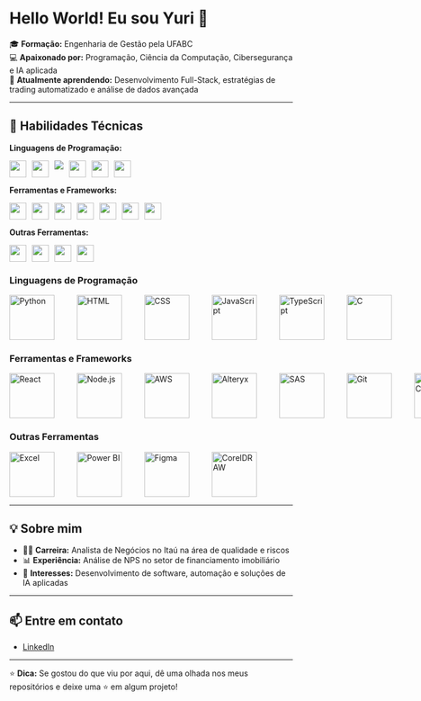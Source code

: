 # Hello World! Eu sou Yuri 👋

🎓 **Formação:** Engenharia de Gestão pela UFABC  
💻 **Apaixonado por:** Programação, Ciência da Computação, Cibersegurança e IA aplicada  
🌱 **Atualmente aprendendo:** Desenvolvimento Full-Stack, estratégias de trading automatizado e análise de dados avançada  

---

## 🚀 **Habilidades Técnicas**

**Linguagens de Programação:**
<div style="display: flex; gap: 10px;">
  <img src="https://img.shields.io/badge/-Python-3776AB?style=flat-square&logo=python&logoColor=white" height="30">
  <img src="https://img.shields.io/badge/-HTML-E34F26?style=flat-square&logo=html5&logoColor=white" height="30">
  <img src="https://img.shields.io/badge/-CSS-1572B6?style=flat-square&logo=css3&logoColor=white">
  <img src="https://img.shields.io/badge/-JavaScript-F7DF1E?style=flat-square&logo=javascript&logoColor=black" height="30">
  <img src="https://img.shields.io/badge/-TypeScript-3178C6?style=flat-square&logo=typescript&logoColor=white" height="30">
  <img src="https://img.shields.io/badge/-C-A8B9CC?style=flat-square&logo=c&logoColor=white" height="30">
</div>
    
**Ferramentas e Frameworks:**
<div style="display: flex; gap: 10px;">
  <img src="https://img.shields.io/badge/-React-61DAFB?style=flat-square&logo=react&logoColor=black" height="30">
  <img src="https://img.shields.io/badge/-Node.js-339933?style=flat-square&logo=node.js&logoColor=white" height="30">
  <img src="https://img.shields.io/badge/-AWS-232F3E?style=flat-square&logo=amazon-aws&logoColor=white" height="30">
  <img src="https://img.shields.io/badge/-Alteryx-3C6D91?style=flat-square&logo=alteryx&logoColor=white" height="30">
  <img src="https://img.shields.io/badge/-SAS-2E1B32?style=flat-square&logo=sas&logoColor=white" height="30">
  <img src="https://img.shields.io/badge/-Git-F05032?style=flat-square&logo=git&logoColor=white" height="30">
  <img src="https://img.shields.io/badge/-ThunderClient-FF6F00?style=flat-square&logo=thunderclient&logoColor=white" height="30">
</div>
 
**Outras Ferramentas:**
<div style="display: flex; gap: 10px;">
  <img src="https://img.shields.io/badge/-Excel-217346?style=flat-square&logo=microsoft-excel&logoColor=white" height="30">
  <img src="https://img.shields.io/badge/-Power%20BI-F2C811?style=flat-square&logo=microsoft-powerbi&logoColor=white" height="30">
  <img src="https://img.shields.io/badge/-Figma-F24E1E?style=flat-square&logo=figma&logoColor=white" height="30">
  <img src="https://img.shields.io/badge/-CorelDRAW-000000?style=flat-square&logo=coreldraw&logoColor=white" height="30">
</div>

### **Linguagens de Programação**
<div style="display: flex; gap: 40px;">
  <img src="https://cdn.jsdelivr.net/gh/devicons/devicon/icons/python/python-original.svg" alt="Python" width="80" height="80"/>  
  <img src="https://cdn.jsdelivr.net/gh/devicons/devicon/icons/html5/html5-original.svg" alt="HTML" width="80" height="80"/>
  <img src="https://cdn.jsdelivr.net/gh/devicons/devicon/icons/css3/css3-original.svg" alt="CSS" width="80" height="80"/>
  <img src="https://cdn.jsdelivr.net/gh/devicons/devicon/icons/javascript/javascript-original.svg" alt="JavaScript" width="80" height="80"/>
  <img src="https://cdn.jsdelivr.net/gh/devicons/devicon/icons/typescript/typescript-original.svg" alt="TypeScript" width="80" height="80"/>
  <img src="https://cdn.jsdelivr.net/gh/devicons/devicon/icons/c/c-original.svg" alt="C" width="80" height="80"/>
</div>

### **Ferramentas e Frameworks**
<div style="display: flex; gap: 40px;">
  <img src="https://cdn.jsdelivr.net/gh/devicons/devicon/icons/react/react-original.svg" alt="React" width="80" height="80"/>
  <img src="https://cdn.jsdelivr.net/gh/devicons/devicon/icons/nodejs/nodejs-original.svg" alt="Node.js" width="80" height="80"/>
  <img src="https://cdn.jsdelivr.net/gh/devicons/devicon/icons/amazonwebservices/amazonwebservices-original.svg" alt="AWS" width="80" height="80"/>
  <img src="https://img.icons8.com/color/48/000000/alteryx-designer.png" alt="Alteryx" width="80" height="80"/>
  <img src="https://img.icons8.com/external-flat-juicy-fish/60/000000/external-sas-cloud-computing-flat-flat-juicy-fish.png" alt="SAS" width="80" height="80"/>
  <img src="https://cdn.jsdelivr.net/gh/devicons/devicon/icons/git/git-original.svg" alt="Git" width="80" height="80"/>
  <img src="https://img.icons8.com/ios-filled/50/000000/api.png" alt="ThunderClient" width="80" height="80"/>
</div>

### **Outras Ferramentas**
<div style="display: flex; gap: 40px;">
  <img src="https://img.icons8.com/office/40/000000/excel.png" alt="Excel" width="80" height="80"/>
  <img src="https://img.icons8.com/color/48/000000/power-bi.png" alt="Power BI" width="80" height="80"/>
  <img src="https://cdn.jsdelivr.net/gh/devicons/devicon/icons/figma/figma-original.svg" alt="Figma" width="80" height="80"/>
  <img src="https://img.icons8.com/color/48/000000/coreldraw.png" alt="CorelDRAW" width="80" height="80"/>
</div>

---

## 💡 **Sobre mim**
- 👨‍💻 **Carreira:** Analista de Negócios no Itaú na área de qualidade e riscos  
- 📊 **Experiência:** Análise de NPS no setor de financiamento imobiliário  
- 🤖 **Interesses:** Desenvolvimento de software, automação e soluções de IA aplicadas  

---

## 📫 **Entre em contato**
- [LinkedIn](https://linkedin.com/in/seu-perfil)  

---

⭐ **Dica:** Se gostou do que viu por aqui, dê uma olhada nos meus repositórios e deixe uma ⭐ em algum projeto!  

<!--
**yuribalboa/yuribalboa** is a ✨ _special_ ✨ repository because its `README.md` (this file) appears on your GitHub profile.

Here are some ideas to get you started:

- 🔭 I’m currently working on ...
- 🌱 I’m currently learning ...
- 👯 I’m looking to collaborate on ...
- 🤔 I’m looking for help with ...
- 💬 Ask me about ...
- 📫 How to reach me: ...
- 😄 Pronouns: ...
- ⚡ Fun fact: ...
-->

